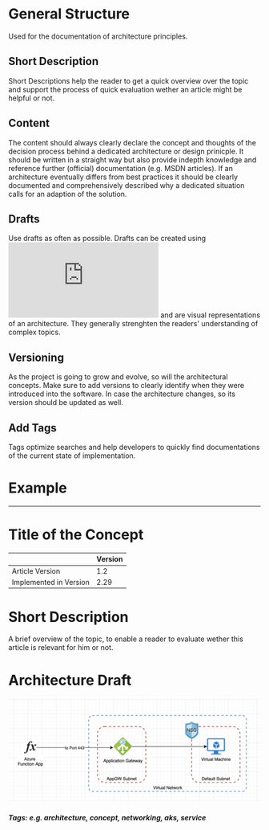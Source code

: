 # General Structure
Used for the documentation of architecture principles.

## Short Description
Short Descriptions help the reader to get a quick overview over the topic and support the process of quick evaluation wether an article might be helpful or not.

## Content
The content should always clearly declare the concept and thoughts of the decision process behind a dedicated architecture or design prinicple. It should be written in a straight way but also provide indepth knowledge and reference further (official) documentation (e.g. MSDN articles). 
If an architecture eventually differs from best practices it should be clearly documented and comprehensively described why a dedicated situation calls for an adaption of the solution.

## Drafts
Use drafts as often as possible. Drafts can be created using ![draw.io](https://www.chip.de/downloads/draw.io_179477372.html) and are visual representations of an architecture. They generally strenghten the readers' understanding of complex topics. 

## Versioning
As the project is going to grow and evolve, so will the architectural concepts. Make sure to add versions to clearly identify when they were introduced into the software. In case the architecture changes, so its version should be updated as well.

## Add Tags
Tags optimize searches and help developers to quickly find documentations of the current state of implementation.

# Example

---

# Title of the Concept
|  | Version |
|--|--|
| Article Version | 1.2 |
| Implemented in Version | 2.29 |

# Short Description
A brief overview of the topic, to enable a reader to evaluate wether this article is relevant for him or not.

# Architecture Draft
![some draft](draft.png)

##### Tags: e.g. architecture, concept, networking, aks, service

